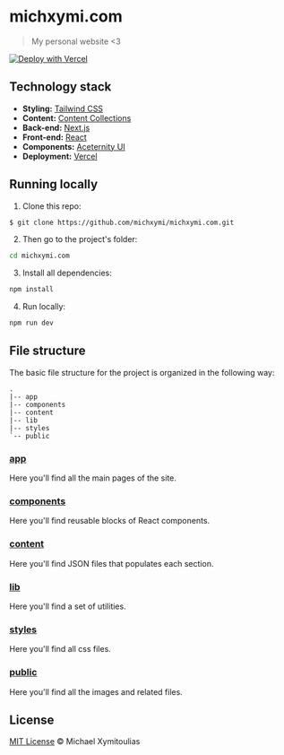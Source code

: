 # michxymi.com

> My personal website <3

[![Deploy with Vercel](https://vercel.com/button)](https://vercel.com/new/clone?repository-url=https%3A%2F%2Fgithub.com%2Fmichxymi%2Fmichxymi.com)

## Technology stack

- **Styling:** [Tailwind CSS](https://tailwindcss.com/)
- **Content:** [Content Collections](https://www.content-collections.dev/)
- **Back-end:** [Next.js](https://nextjs.org/)
- **Front-end:** [React](https://reactjs.org/)
- **Components:** [Aceternity UI](https://ui.aceternity.com/)
- **Deployment:** [Vercel](https://vercel.com/)

## Running locally

1. Clone this repo:

```sh
$ git clone https://github.com/michxymi/michxymi.com.git
```

2. Then go to the project's folder:

```sh
cd michxymi.com
```

3. Install all dependencies:

```sh
npm install
```

4. Run locally:

```sh
npm run dev
```

## File structure

The basic file structure for the project is organized in the following way:

```
.
|-- app
|-- components
|-- content
|-- lib
|-- styles
`-- public
```

### [app](https://github.com/michxymi/michxymi.com/tree/main/app)

Here you'll find all the main pages of the site.

### [components](https://github.com/michxymi/michxymi.com/tree/main/components)

Here you'll find reusable blocks of React components.

### [content](https://github.com/michxymi/michxymi.com/tree/main/content)

Here you'll find JSON files that populates each section.

### [lib](https://github.com/michxymi/michxymi.com/tree/main/lib)

Here you'll find a set of utilities.

### [styles](https://github.com/michxymi/michxymi.com/blob/main/styles)

Here you'll find all css files.

### [public](https://github.com/michxymi/michxymi.com/blob/main/public)

Here you'll find all the images and related files.

## License

[MIT License](http://michxymi.mit-license.org/) © Michael Xymitoulias
